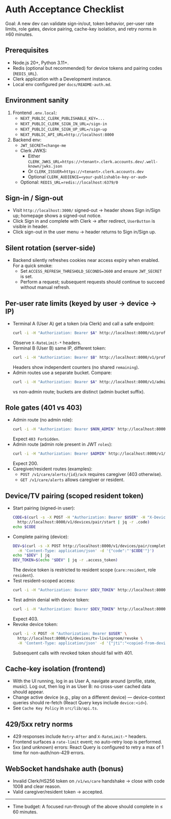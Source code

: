 # Auth Acceptance Checklist

Goal: A new dev can validate sign-in/out, token behavior, per-user rate limits, role gates, device pairing, cache-key isolation, and retry norms in ≤60 minutes.

## Prerequisites
- Node.js 20+, Python 3.11+.
- Redis (optional but recommended) for device tokens and pairing codes (`REDIS_URL`).
- Clerk application with a Development instance.
- Local env configured per `docs/README-auth.md`.

## Environment sanity
1) Frontend `.env.local`:
   - `NEXT_PUBLIC_CLERK_PUBLISHABLE_KEY=...`
   - `NEXT_PUBLIC_CLERK_SIGN_IN_URL=/sign-in`
   - `NEXT_PUBLIC_CLERK_SIGN_UP_URL=/sign-up`
   - `NEXT_PUBLIC_API_URL=http://localhost:8000`
2) Backend env:
   - `JWT_SECRET=change-me`
   - Clerk JWKS:
     - Either `CLERK_JWKS_URL=https://<tenant>.clerk.accounts.dev/.well-known/jwks.json`
     - Or `CLERK_ISSUER=https://<tenant>.clerk.accounts.dev`
     - Optional `CLERK_AUDIENCE=<your-publishable-key-or-aud>`
   - Optional: `REDIS_URL=redis://localhost:6379/0`

## Sign-in / Sign-out
- Visit `http://localhost:3000/` signed-out → header shows Sign in/Sign up; homepage shows a signed-out notice.
- Click Sign in and complete with Clerk → after redirect, `UserButton` is visible in header.
- Click sign-out in the user menu → header returns to Sign in/Sign up.

## Silent rotation (server-side)
- Backend silently refreshes cookies near access expiry when enabled. For a quick smoke:
  - Set `ACCESS_REFRESH_THRESHOLD_SECONDS=3600` and ensure `JWT_SECRET` is set.
  - Perform a request; subsequent requests should continue to succeed without manual refresh.

## Per-user rate limits (keyed by user → device → IP)
- Terminal A (User A) get a token (via Clerk) and call a safe endpoint:
  ```bash
  curl -i -H "Authorization: Bearer $A" http://localhost:8000/v1/profile
  ```
  Observe `X-RateLimit-*` headers.
- Terminal B (User B) same IP, different token:
  ```bash
  curl -i -H "Authorization: Bearer $B" http://localhost:8000/v1/profile
  ```
  Headers show independent counters (no shared `remaining`).
- Admin routes use a separate bucket. Compare:
  ```bash
  curl -i -H "Authorization: Bearer $A" http://localhost:8000/v1/admin/metrics
  ```
  vs non-admin route; buckets are distinct (admin bucket suffix).

## Role gates (401 vs 403)
- Admin route (no admin role):
  ```bash
  curl -i -H "Authorization: Bearer $NON_ADMIN" http://localhost:8000/v1/admin/metrics
  ```
  Expect `403 Forbidden`.
- Admin route (admin role present in JWT `roles`):
  ```bash
  curl -i -H "Authorization: Bearer $ADMIN" http://localhost:8000/v1/admin/metrics
  ```
  Expect 200.
- Caregiver/resident routes (examples):
  - `POST /v1/care/alerts/{id}/ack` requires caregiver (403 otherwise).
  - `GET /v1/care/alerts` allows caregiver or resident.

## Device/TV pairing (scoped resident token)
- Start pairing (signed-in user):
  ```bash
  CODE=$(curl -s -X POST -H "Authorization: Bearer $USER" -H "X-Device-Label: tv-livingroom" \
    http://localhost:8000/v1/devices/pair/start | jq -r .code)
  echo $CODE
  ```
- Complete pairing (device):
  ```bash
  DEV=$(curl -s -X POST http://localhost:8000/v1/devices/pair/complete \
    -H 'Content-Type: application/json' -d '{"code":"'$CODE'"}')
  echo "$DEV" | jq
  DEV_TOKEN=$(echo "$DEV" | jq -r .access_token)
  ```
  The device token is restricted to resident scope (`care:resident`, role `resident`).
- Test resident-scoped access:
  ```bash
  curl -i -H "Authorization: Bearer $DEV_TOKEN" http://localhost:8000/v1/care/alerts
  ```
- Test admin denial with device token:
  ```bash
  curl -i -H "Authorization: Bearer $DEV_TOKEN" http://localhost:8000/v1/admin/metrics
  ```
  Expect 403.
- Revoke device token:
  ```bash
  curl -i -X POST -H "Authorization: Bearer $USER" \
    http://localhost:8000/v1/devices/tv-livingroom/revoke \
    -H 'Content-Type: application/json' -d '{"jti":"<copied-from-device-token>"}'
  ```
  Subsequent calls with revoked token should fail with 401.

## Cache-key isolation (frontend)
- With the UI running, log in as User A, navigate around (profile, state, music). Log out, then log in as User B: no cross-user cached data should appear.
- Change active device (e.g., play on a different device) — device-context queries should re-fetch (React Query keys include `device:<id>`).
- See `Cache Key Policy` in `src/lib/api.ts`.

## 429/5xx retry norms
- 429 responses include `Retry-After` and `X-RateLimit-*` headers. Frontend surfaces a `rate-limit` event; no auto-retry loop is performed.
- 5xx (and unknown) errors: React Query is configured to retry a max of 1 time for non-auth/non-429 errors.

## WebSocket handshake auth (bonus)
- Invalid Clerk/HS256 token on `/v1/ws/care` handshake → close with code 1008 and clear reason.
- Valid caregiver/resident token → accepted.

---
- Time budget: A focused run-through of the above should complete in ≤ 60 minutes.
